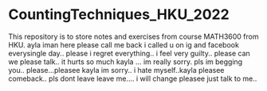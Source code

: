 # CountingTechniques_HKU_2022
This repository is to store notes and exercises from course MATH3600 from HKU.
ayla iman here please call me back i called u on ig and facebook everysingle day.. please i regret everything.. i feel very guilty.. please can we please talk.. it hurts so much kayla ... im really sorry. pls im begging you.. please...pleasee kayla im sorry.. i hate myself..kayla pleasee comeback.. pls dont leave leave me.... i will change pleasee just talk to me..
